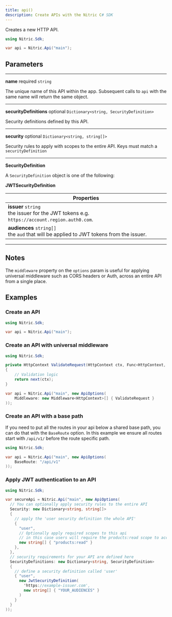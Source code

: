 ```yaml
---
title: api()
description: Create APIs with the Nitric C# SDK
---
```


Creates a new HTTP API.

```c#
using Nitric.Sdk;

var api = Nitric.Api("main");
```

## Parameters

---

**name** required `string`

The unique name of this API within the app. Subsequent calls to `api` with the same name will return the same object.

---

**securityDefinitions** optional `Dictionary<string, SecurityDefinition>`

Security definitions defined by this API.

---

**security** optional `Dictionary<string, string[]>`

Security rules to apply with scopes to the entire API. Keys must match a `securityDefinition`

---

**SecurityDefinition**

A `SecurityDefinition` object is one of the following:

**JWTSecurityDefinition**

| Properties                                                                                       |
| ------------------------------------------------------------------------------------------------ |
| **issuer** `string` <br/> the issuer for the JWT tokens e.g. `https://account.region.auth0.com`. |
| **audiences** `string[]` <br/> the `aud` that will be applied to JWT tokens from the issuer.     |

---

## Notes

The `middleware` property on the `options` param is useful for applying universal middleware such as CORS headers or Auth, across an entire API from a single place.

## Examples

### Create an API

```c#
using Nitric.Sdk;

var api = Nitric.Api("main");
```

### Create an API with universal middleware

```c#
using Nitric.Sdk;

private HttpContext ValidateRequest(HttpContext ctx, Func<HttpContext, HttpContext> next)
{
    // Validation logic
    return next(ctx);
}

var api = Nitric.Api("main", new ApiOptions(
    Middleware: new Middleware<HttpContext>[] { ValidateRequest }
));
```

### Create an API with a base path

If you need to put all the routes in your api below a shared base path, you can do that with the `BaseRoute` option. In this example we ensure all routes start with `/api/v1/` before the route specific path.

```c#
using Nitric.Sdk;

var api = Nitric.Api("main", new ApiOptions(
    BaseRoute: "/api/v1"
));
```

### Apply JWT authentication to an API

```c#
using Nitric.Sdk;

var secureApi = Nitric.Api("main", new ApiOptions(
  // You can optionally apply security rules to the entire API         
  Security: new Dictionary<string, string[]>
  {
    // apply the 'user security definition the whole API'
    { 
      "user", 
      // Optionally apply required scopes to this api
      // in this case users will require the products:read scope to access the API
      new string[] { "products:read" } 
    },
  },
  // security requirements for your API are defined here
  SecurityDefinitions: new Dictionary<string, SecurityDefinition>
  {
    // define a security definition called 'user'
    { "user",
      new JwtSecurityDefinition(
        'https://example-issuer.com',
        new string[] { "YOUR_AUDIENCES" }
      )
    }
  }
));
```
